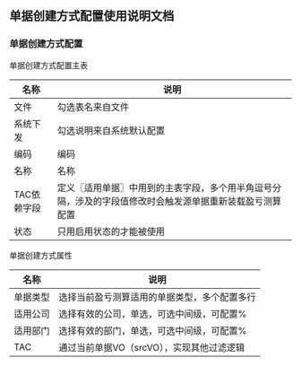 ## 单据创建方式配置使用说明文档

### 单据创建方式配置

单据创建方式配置主表

|名称|说明|
|------|------|
|文件|勾选表名来自文件|
|系统下发|勾选说明来自系统默认配置|
|编码|编码|
|名称|名称|
|TAC依赖字段|定义〖适用单据〗中用到的主表字段，多个用半角逗号分隔，涉及的字段值修改时会触发源单据重新装载盈亏测算配置|
|状态|只用启用状态的才能被使用|


单据创建方式属性

|名称|说明|
|------|------|
|单据类型|选择当前盈亏测算适用的单据类型，多个配置多行|
|适用公司|选择有效的公司，单选，可选中间级，可配置%|
|适用部门|选择有效的部门，单选，可选中间级，可配置%|
|TAC|通过当前单据VO（srcVO），实现其他过滤逻辑|


